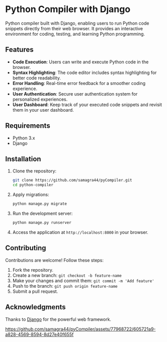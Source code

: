 # Python Compiler with Django

Python compiler built with Django, enabling users to run Python code snippets directly from their web browser. It provides an interactive environment for coding, testing, and learning Python programming.

## Features

- **Code Execution**: Users can write and execute Python code in the browser.
- **Syntax Highlighting**: The code editor includes syntax highlighting for better code readability.
- **Error Handling**: Real-time error feedback for a smoother coding experience.
- **User Authentication**: Secure user authentication system for personalized experiences.
- **User Dashboard**: Keep track of your executed code snippets and revisit them in your user dashboard.

## Requirements

- Python 3.x
- Django

## Installation

1. Clone the repository:

   ```bash
   git clone https://github.com/samagra44/pyCompiler.git
   cd python-compiler
   ```

2. Apply migrations:

   ```bash
   python manage.py migrate
   ```

3. Run the development server:

   ```bash
   python manage.py runserver
   ```

4. Access the application at `http://localhost:8000` in your browser.

## Contributing

Contributions are welcome! Follow these steps:

1. Fork the repository.
2. Create a new branch: `git checkout -b feature-name`
3. Make your changes and commit them: `git commit -m 'Add feature'`
4. Push to the branch: `git push origin feature-name`
5. Submit a pull request.

## Acknowledgments

Thanks to [Django](https://www.djangoproject.com/) for the powerful web framework.

https://github.com/samagra44/pyCompiler/assets/77968722/605721a9-a828-4569-8594-8d27e40f655f



